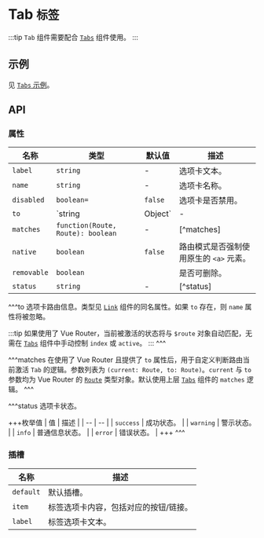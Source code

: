 # Tab <small>标签</small>

:::tip
`Tab` 组件需要配合 [`Tabs`](./tabs) 组件使用。
:::

## 示例

见 [`Tabs` 示例](./tabs#示例)。

## API

### 属性

| 名称 | 类型 | 默认值 | 描述 |
| -- | -- | -- | -- |
| `label` | `string` | - | 选项卡文本。 |
| `name` | `string` | - | 选项卡名称。 |
| `disabled` | `boolean=` | `false` | 选项卡是否禁用。 |
| `to` | `string|Object` | - | [^to] |
| `matches` | `function(Route, Route): boolean` | - | [^matches] |
| `native` | `boolean` | `false` | 路由模式是否强制使用原生的 `<a>` 元素。 |
| `removable` | `boolean` | | 是否可删除。 |
| `status` | `string` | - | [^status] |

^^^to
选项卡路由信息。类型见 [`Link`](./link#属性) 组件的同名属性。如果 `to` 存在，则 `name` 属性将被忽略。

:::tip
如果使用了 Vue Router，当前被激活的状态将与 `$route` 对象自动匹配，无需在 [`Tabs`](./tabs) 组件中手动控制 `index` 或 `active`。
:::
^^^

^^^matches
在使用了 Vue Router 且提供了 `to` 属性后，用于自定义判断路由当前激活 `Tab` 的逻辑。参数列表为 `(current: Route, to: Route)`。`current` 与 `to` 参数均为 Vue Router 的 [`Route`](https://router.vuejs.org/zh/api/#%E8%B7%AF%E7%94%B1%E5%AF%B9%E8%B1%A1%E5%B1%9E%E6%80%A7) 类型对象。默认使用上层 [`Tabs`](./tabs) 组件的 `matches` 逻辑。
^^^

^^^status
选项卡状态。

+++枚举值
| 值 | 描述 |
| -- | -- |
| `success` | 成功状态。 |
| `warning` | 警示状态。 |
| `info` | 普通信息状态。 |
| `error` | 错误状态。 |
+++
^^^

### 插槽

| 名称 | 描述 |
| -- | -- |
| `default` | 默认插槽。 |
| `item` | 标签选项卡内容，包括对应的按钮/链接。 |
| `label` | 标签选项卡文本。 |
